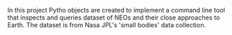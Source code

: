 In this project Pytho objects are created to implement a command line tool that inspects and queries dataset of NEOs and their close approaches to Earth. 
The dataset is from Nasa JPL's 'small bodies' data collection.
